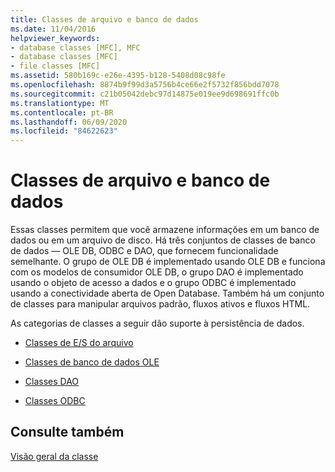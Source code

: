 ```yaml
---
title: Classes de arquivo e banco de dados
ms.date: 11/04/2016
helpviewer_keywords:
- database classes [MFC], MFC
- database classes [MFC]
- file classes [MFC]
ms.assetid: 580b169c-e26e-4395-b128-5408d08c98fe
ms.openlocfilehash: 8874b9f99d3a5756b4ce66e2f5732f856bdd7078
ms.sourcegitcommit: c21b05042debc97d14875e019ee9d698691ffc0b
ms.translationtype: MT
ms.contentlocale: pt-BR
ms.lasthandoff: 06/09/2020
ms.locfileid: "84622623"
---
```

# <a name="file-and-database-classes"></a>Classes de arquivo e banco de dados

Essas classes permitem que você armazene informações em um banco de dados ou em um arquivo de disco. Há três conjuntos de classes de banco de dados — OLE DB, ODBC e DAO, que fornecem funcionalidade semelhante. O grupo de OLE DB é implementado usando OLE DB e funciona com os modelos de consumidor OLE DB, o grupo DAO é implementado usando o objeto de acesso a dados e o grupo ODBC é implementado usando a conectividade aberta de Open Database. Também há um conjunto de classes para manipular arquivos padrão, fluxos ativos e fluxos HTML.

As categorias de classes a seguir dão suporte à persistência de dados.

- [Classes de E/S do arquivo](file-i-o-classes.md)

- [Classes de banco de dados OLE](ole-db-classes.md)

- [Classes DAO](dao-classes.md)

- [Classes ODBC](odbc-classes.md)

## <a name="see-also"></a>Consulte também

[Visão geral da classe](class-library-overview.md)
